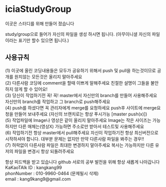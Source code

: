 # iciaStudyGroup

이곳은 스터디를 위해 만들어 졌습니다

study/group으로 들어가 자신의 파일을 생성 하시면 됩니다. (아무이니셜 자신의 파일이라는 표기만 할수 있으면 됩니다.)

<h2>사용규칙</h2>
(1) 이곳에 올린 코딩내용들은 모두가 공유하기 위해서 push 및 pull을 하는것이므로 공개를 원치않는 모든것은 올리지 말아주세요<br>
(2) 다른사람 코딩에 comment을 할때 이쁘게 말해주세요 친절한 설명이 그들을 불안하지 않게 할 수 있어요!<br>
(3) 당신이 작업하기전 꼭! 꼭! master에서 자신만의 branch를 만들어 사용해주세요 자신만의 branch를 작업하고 그 branch로 push해주세요<br>
(4) push를 하셨다면 꼭 관리자에게 merge를 요청하세요 push후 사이트에 merge요청을 만들어 보내주세요 (자신의 브랜치로는 항상 푸시가능 [master push(x)])<br>
(5) 작업파일에 Image나 영상은 같이 올리지 말아주세요 Image는 작은 사이즈는 가능하지만 다른 매체는(영상X) 가능하면 주소로만 받아서 테스트및 사용해주세요<br>
(6) 작업하기전 항상 master에서 pull해주세요 자신이 작업하기전 항상 최신버전으로 시작하셔야 합니다. 대부분 문제는 없지만 만약 다른사람 파일을 봐주는 경우!!<br>
(7) 허락없이 다른사람 파일은 최대한 변경하지 말아주세요 복사는 가능하지만 다른 유저의 파일을 변경시 항상 되돌려주세요<br>
 
 <p>
 항상 피드백을 받고 있습니다 github 서로의 공부 발전을 위해 항상 새롭게 나아갑니다<br>
 KaKaoTAlk ID : kangkang99<br>
 phonNumber : 010-9960-0464 (문제될시 삭제)<br>
 email : kang9kang9@gmail.com
 </p>


